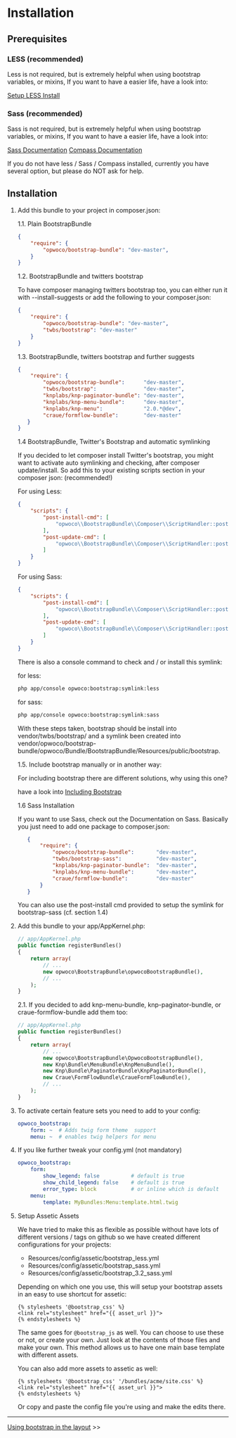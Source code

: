 Installation
============

Prerequisites
-------------

### LESS (recommended)

Less is not required, but is extremely helpful when using bootstrap variables, or mixins,
If you want to have a easier life, have a look into:

[Setup LESS Install](https://github.com/opwoco/BootstrapBundle/blob/master/Resources/doc/install/2-less-installation.md)

### Sass (recommended)

Sass is not required, but is extremely helpful when using bootstrap variables, or mixins,
If you want to have a easier life, have a look into:

[Sass Documentation](http://sass-lang.com/)
[Compass Documentation](http://compass-style.org/)

If you do not have less / Sass / Compass installed, currently you have several option, but please do NOT ask for help.

Installation
------------

1. Add this bundle to your project in composer.json:

    1.1. Plain BootstrapBundle

    ```json
    {
        "require": {
            "opwoco/bootstrap-bundle": "dev-master",
        }
    }
    ```
    1.2. BootstrapBundle and twitters bootstrap

    To have composer managing twitters bootstrap too, you can either run it with
    --install-suggests or add the following to your composer.json:

    ```json
    {
        "require": {
            "opwoco/bootstrap-bundle": "dev-master",
            "twbs/bootstrap": "dev-master"
        }
    }
    ```

    1.3. BootstrapBundle, twitters bootstrap and further suggests

    ```json
    {
        "require": {
            "opwoco/bootstrap-bundle":      "dev-master",
            "twbs/bootstrap":               "dev-master",
            "knplabs/knp-paginator-bundle": "dev-master",
            "knplabs/knp-menu-bundle":      "dev-master",
            "knplabs/knp-menu":             "2.0.*@dev",
            "craue/formflow-bundle":        "dev-master"
       }
    }
    ```

    1.4 BootstrapBundle, Twitter's Bootstrap and automatic symlinking

    If you decided to let composer install Twitter's bootstrap, you might want to activate auto symlinking and checking, after composer update/install.
    So add this to your existing scripts section in your composer json:
    (recommended!)

    For using Less:

    ```json
    {
        "scripts": {
            "post-install-cmd": [
                "opwoco\\BootstrapBundle\\Composer\\ScriptHandler::postInstallSymlinkTwitterBootstrap"
            ],
            "post-update-cmd": [
                "opwoco\\BootstrapBundle\\Composer\\ScriptHandler::postInstallSymlinkTwitterBootstrap"
            ]
        }
    }
    ```

    For using Sass:

    ```json
    {
        "scripts": {
            "post-install-cmd": [
                "opwoco\\BootstrapBundle\\Composer\\ScriptHandler::postInstallSymlinkTwitterBootstrapSass"
            ],
            "post-update-cmd": [
                "opwoco\\BootstrapBundle\\Composer\\ScriptHandler::postInstallSymlinkTwitterBootstrapSass"
            ]
        }
    }
    ```

    There is also a console command to check and / or install this symlink:

    for less:

    ```bash
    php app/console opwoco:bootstrap:symlink:less
    ```

    for sass:

    ```bash
    php app/console opwoco:bootstrap:symlink:sass
    ```

    With these steps taken, bootstrap should be install into vendor/twbs/bootstrap/ and a symlink
    been created into vendor/opwoco/bootstrap-bundle/opwoco/Bundle/BootstrapBundle/Resources/public/bootstrap.


    1.5. Include bootstrap manually or in another way:

    For including bootstrap there are different solutions, why using this one?
  
    have a look into [Including Bootstrap](https://github.com/opwoco/BootstrapBundle/blob/master/Resources/doc/misc/including-bootstrap.md)

    1.6 Sass Installation

    If you want to use Sass, check out the Documentation on Sass. Basically you just need to add one package to composer.json:

    ```json
       {
           "require": {
               "opwoco/bootstrap-bundle":       "dev-master",
               "twbs/bootstrap-sass":           "dev-master",
               "knplabs/knp-paginator-bundle":  "dev-master",
               "knplabs/knp-menu-bundle":       "dev-master",
               "craue/formflow-bundle":         "dev-master"
           }
       }
    ```
    You can also use the post-install cmd provided to setup the symlink for bootstrap-sass (cf. section 1.4)

2. Add this bundle to your app/AppKernel.php:

    ``` php
    // app/AppKernel.php
    public function registerBundles()
    {
        return array(
            // ...
            new opwoco\BootstrapBundle\opwocoBootstrapBundle(),
            // ...
        );
    }
    ```

    2.1. If you decided to add knp-menu-bundle, knp-paginator-bundle, or craue-formflow-bundle add them too:

    ``` php
    // app/AppKernel.php
    public function registerBundles()
    {
        return array(
            // ...
            new opwoco\BootstrapBundle\OpwocoBootstrapBundle(),
            new Knp\Bundle\MenuBundle\KnpMenuBundle(),
            new Knp\Bundle\PaginatorBundle\KnpPaginatorBundle(),
            new Craue\FormFlowBundle\CraueFormFlowBundle(),
            // ...
        );
    }
    ```

3. To activate certain feature sets you need to add to your config:

    ``` yaml
    opwoco_bootstrap:
        form: ~  # Adds twig form theme  support
        menu: ~  # enables twig helpers for menu
    ```

4. If you like further tweak your config.yml (not mandatory)

    ``` yaml
    opwoco_bootstrap:
        form:
            show_legend: false          # default is true
            show_child_legend: false    # default is true
            error_type: block           # or inline which is default
        menu:
            template: MyBundles:Menu:template.html.twig
    ```

5. Setup Assetic Assets

    We have tried to make this as flexible as possible without have lots of different
    versions / tags on github so we have created different configurations for your
    projects:

    - Resources/config/assetic/bootstrap_less.yml
    - Resources/config/assetic/bootstrap_sass.yml
    - Resources/config/assetic/bootstrap_3.2_sass.yml

    Depending on which one you use, this will setup your bootstrap assets in an easy
    to use shortcut for assetic:

    ```jinja
    {% stylesheets '@bootstrap_css' %}
    <link rel="stylesheet" href="{{ asset_url }}">
    {% endstylesheets %}
    ```

    The same goes for `@bootstrap_js` as well. You can choose to use these or not,
    or create your own. Just look at the contents of those files and make your own.
    This method allows us to have one main base template with different assets.

    You can also add more assets to assetic as well:

    ```jinja
    {% stylesheets '@bootstrap_css' '/bundles/acme/site.css' %}
    <link rel="stylesheet" href="{{ asset_url }}">
    {% endstylesheets %}
    ```

    Or copy and paste the config file you're using and make the edits there.

---

[Using bootstrap in the layout](../usage/1-base-templates.md) >>